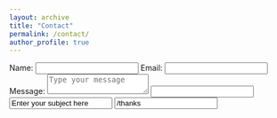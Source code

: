 ```yaml
---
layout: archive
title: "Contact"
permalink: /contact/
author_profile: true
---
```



<form action="https://formspree.io/alessandra.yamagata@gmail.com" method="POST" />
  Name: <input type="text" name="Name" placeholder:"Your name">
  Email: <input type="email" name="_replyto" placeholder:"Your email">
  Message: <textarea name="message" placeholder="Type your message"></textarea>
  <input type:"submit" value:"Send">
  <input type:"hidden" name="_subject" value="Enter your subject here" />
  <input type:"hidden" name="_next" value="/thanks"/>
</forma>
